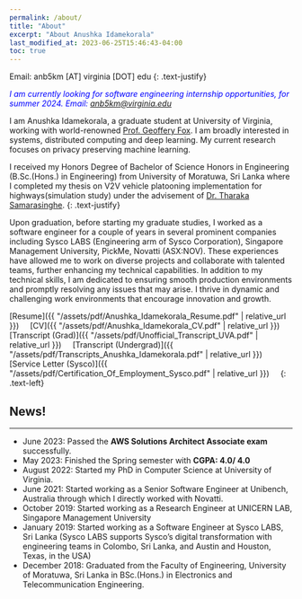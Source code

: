 ```yaml
---
permalink: /about/
title: "About"
excerpt: "About Anushka Idamekorala"
last_modified_at: 2023-06-25T15:46:43-04:00
toc: true
---
```


Email: anb5km [AT] virginia [DOT] edu
{: .text-justify}


<span style="color:blue">*I am currently looking for software engineering internship opportunities, for summer 2024. Email: anb5km@virginia.edu*</span>

I am Anushka Idamekorala, a graduate student at University of Virginia, working with world-renowned [Prof. Geoffery Fox]({{"https://engineering.virginia.edu/faculty/geoffrey-c-fox"}}). I am broadly interested in systems, distributed computing and deep learning. My current research focuses on privacy preserving machine learning.

I received my Honors Degree of Bachelor of Science Honors in Engineering (B.Sc.(Hons.) in Engineering) from University of Moratuwa, Sri Lanka
where I completed my thesis on V2V vehicle platooning implementation for highways(simulation study) under the advisement of
[Dr. Tharaka Samarasinghe]({{"https://ent.uom.lk/team/dr-tharaka-samarasinghe/"}}).
{: .text-justify}

Upon graduation, before starting my graduate studies, I worked as a software engineer for a couple of years in several prominent companies including Sysco LABS (Engineering arm of Sysco Corporation), Singapore Management University, PickMe, 
Novatti (ASX:NOV). These experiences have allowed me to work on diverse projects and collaborate with talented teams, further enhancing my technical capabilities. In addition to my technical skills, I am dedicated to ensuring smooth production environments and promptly resolving any issues that may arise. I thrive in dynamic and challenging work environments that encourage innovation and growth.



[Resume]({{ "/assets/pdf/Anushka_Idamekorala_Resume.pdf" | relative_url }}) &nbsp; &nbsp;
[CV]({{ "/assets/pdf/Anushka_Idamekorala_CV.pdf" | relative_url }}) &nbsp; &nbsp;
[Transcript (Grad)]({{ "/assets/pdf/Unofficial_Transcript_UVA.pdf" | relative_url }}) &nbsp; &nbsp;
[Transcript (Undergrad)]({{ "/assets/pdf/Transcripts_Anushka_Idamekorala.pdf" | relative_url }}) &nbsp; &nbsp;
[Service Letter (Sysco)]({{ "/assets/pdf/Certification_Of_Employment_Sysco.pdf" | relative_url }}) &nbsp; &nbsp;
{: .text-left}


## News!
---
* June 2023: Passed the **AWS Solutions Architect Associate exam** successfully.
* May 2023: Finished the Spring semester with **CGPA: 4.0/ 4.0**
* August 2022: Started my PhD in Computer Science at University of Virginia.
* June 2021: Started working as a Senior Software Engineer at Unibench, Australia through which I directly worked with Novatti.
* October 2019: Started working as a Research Engineer at UNICERN LAB, Singapore Management University
* January 2019: Started working as a Software Engineer at Sysco LABS, Sri Lanka (Sysco LABS supports Sysco’s digital transformation with engineering teams in Colombo, Sri Lanka, and Austin and Houston, Texas, in the USA)
* December 2018: Graduated from the Faculty of Engineering, University of Moratuwa, Sri Lanka in BSc.(Hons.) in Electronics and Telecommunication Engineering.

